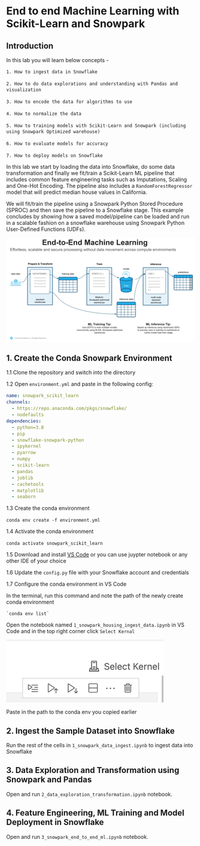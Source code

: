 # End to end Machine Learning with Scikit-Learn and Snowpark

## Introduction

In this lab you will learn below concepts -

    1. How to ingest data in Snowflake
    
    2. How to do data explorations and understanding with Pandas and visualization
    
    3. How to encode the data for algorithms to use
    
    4. How to normalize the data
    
    5. How to training models with Scikit-Learn and Snowpark (including using Snowpark Optimized warehouse)
    
    6. How to evaluate models for accuracy
    
    7. How to deploy models on Snowflake
    
In this lab we start by loading the data into Snowflake, do some data transformation and finally we fit/train a Scikit-Learn ML pipeline that includes common feature engineering tasks such as Imputations, Scaling and One-Hot Encoding. The pipeline also includes a `RandomForestRegressor` model that will predict median house values in California. 

We will fit/train the pipeline using a Snowpark Python Stored Procedure (SPROC) and then save the pipeline to a Snowflake stage. This example concludes by showing how a saved model/pipeline can be loaded and run in a scalable fashion on a snowflake warehouse using Snowpark Python User-Defined Functions (UDFs). 

![Snowpark ML](images/snowflake_e2e_ml.png)

## 1. Create the Conda Snowpark Environment

1.1 Clone the repository and switch into the directory

1.2 Open `environment.yml` and paste in the following config:

```yaml
name: snowpark_scikit_learn
channels:
  - https://repo.anaconda.com/pkgs/snowflake/
  - nodefaults
dependencies:
  - python=3.8
  - pip
  - snowflake-snowpark-python
  - ipykernel
  - pyarrow
  - numpy
  - scikit-learn
  - pandas
  - joblib
  - cachetools
  - matplotlib
  - seaborn
```

1.3 Create the conda environment

`conda env create -f environment.yml`

1.4 Activate the conda environment

   `conda activate snowpark_scikit_learn`

1.5 Download and install [VS Code](https://code.visualstudio.com/) or you can use juypter notebook or any other IDE of your choice

1.6 Update the `config.py` file with your Snowflake account and credentials

1.7 Configure the conda environment in VS Code

In the terminal, run this command and note the path of the newly create conda environment

    `conda env list`

Open the notebook named `1_snowpark_housing_ingest_data.ipynb` in VS Code and in the top right corner click `Select Kernal`

![Select Kernel](images/select_kernel.png)

Paste in the path to the conda env you copied earlier

## 2. Ingest the Sample Dataset into Snowflake

Run the rest of the cells in `1_snowpark_data_ingest.ipynb` to ingest data into Snowflake

## 3. Data Exploration and Transformation using Snowpark and Pandas

Open and run `2_data_exploration_transformation.ipynb` notebook.

## 4. Feature Engineering, ML Training and Model Deployment in Snowflake

Open and run `3_snowpark_end_to_end_ml.ipynb` notebook.
